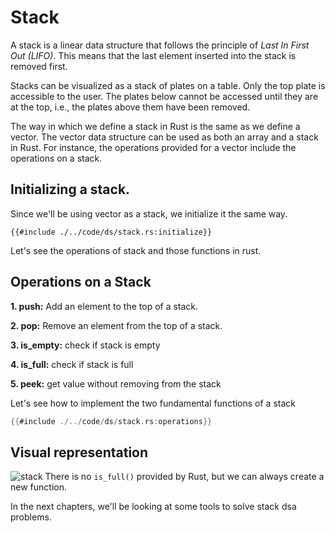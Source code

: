 # Stack
A stack is a linear data structure that follows the principle of *Last In First Out (LIFO)*. This means that the last element inserted into the stack is removed first.

Stacks can be visualized as a stack of plates on a table. Only the top plate is accessible to the user. The plates below cannot be accessed until they are at the top, i.e., the plates above them have been removed.

The way in which we define a stack in Rust is the same as we define a vector. The vector data structure can be used as both an array and a stack in Rust. For instance, the operations provided for a vector include the operations on a stack.

## Initializing a stack.
Since we'll be using vector as a stack, we initialize it the same way.
```rust,no_run
{{#include ./../code/ds/stack.rs:initialize}}
```

Let's see the operations of stack and those functions in rust.

## Operations on a Stack
**1. push:** Add an element to the top of a stack.

**2. pop:** Remove an element from the top of a stack.

**3. is_empty:** check if stack is empty

**4. is_full:** check if stack is full

**5. peek:** get value without removing from the stack

Let's see how to implement the two fundamental functions of a stack

```rust
{{#include ./../code/ds/stack.rs:operations}}
```
## Visual representation
![stack](./../images/stack.png)
There is no `is_full()` provided by Rust, but we can always create a new function.

In the next chapters, we'll be looking at some tools to solve stack dsa problems.
